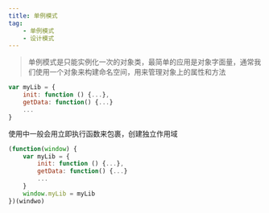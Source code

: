 ```yaml
---
title: 单例模式
tag: 
	- 单例模式
	- 设计模式
---
```


> 单例模式是只能实例化一次的对象类，最简单的应用是对象字面量，通常我们使用一个对象来构建命名空间，用来管理对象上的属性和方法

```javascript
var myLib = {
    init: function () {...},
    getData: function() {...}
    ...
}
```

<!--more-->

使用中一般会用立即执行函数来包裹，创建独立作用域

```javascript
(function(window) {
    var myLib = {
        init: function () {...},
        getData: function() {...}
        ...
    }
    window.myLib = myLib
})(windwo)
```